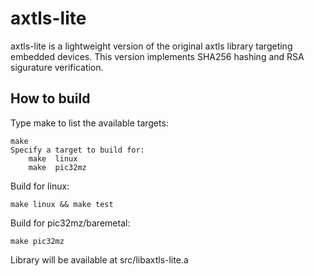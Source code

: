 # axtls-lite

axtls-lite is a lightweight version of the original axtls library targeting embedded devices.
This version implements SHA256 hashing and RSA sigurature verification.


## How to build

Type make to list the available targets:

	make
	Specify a target to build for:
	    make  linux
	    make  pic32mz


Build for linux:

	make linux && make test


Build for pic32mz/baremetal:

	make pic32mz

Library will be available at src/libaxtls-lite.a

